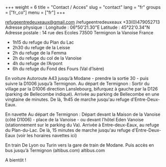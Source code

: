 +++
weight = 6
title = "Contact / Acces"
slug = "contact"
lang = "fr"
groups = ["fr_co"]
menu = ["fr"]
+++

refugeentredeuxeaux@gmail.com
/refugeentredeuxeaux
+33(0)479052713
Adresse physique :
Longitude : 06°50'21.30"E
Latitude : 45°22'0.34"N
Adresse postale :
14 rue des Ecoles
73500 Termignon la Vanoise
France

- 1h15 du refuge du Plan du Lac
- 2h30 du refuge de la Leisse
- 2h du refuge de la Femma
- 2h du refuge du col de la Vanoise
- 4h du refuge de l’Arpont
- 6h du refuge du Fond des Fours (Val d’Isère)

En voiture
Autoroute A43 jusqu’à Modane - prendre la sortie 30 - puis suivre la D1006 jusqu’à Termignon. Au départ de Termignon : Sortir du village par la D1006 direction Lanslebourg, bifurquez à gauche par la D126 (parking de Bellecombe indiqué). Arrivée au parking de Bellecombe en une vingtaine de minutes. De là, 1h45 de marche jusqu'au refuge d'Entre-Deux-Eaux.

En navette
Au départ de Termignon : Départ devant la Maison de la Vanoise (côté D1006) - place de la Vanoise - ou devant l'hôtel Eden Vanoise (stationnement sur le parking du Va). Arrivée à Entre-deux-Eaux, au refuge du Plan-du-Lac. De là, 15 minutes de marche jusqu'au refuge d'Entre-Deux-Eaux (voir les horaires navettes ici)

En train
De Lyon ou Turin vers la gare de train de Modane. Puis accès en bus jusqu’à Termignon (altibus.com) altibus.com



A bientôt !